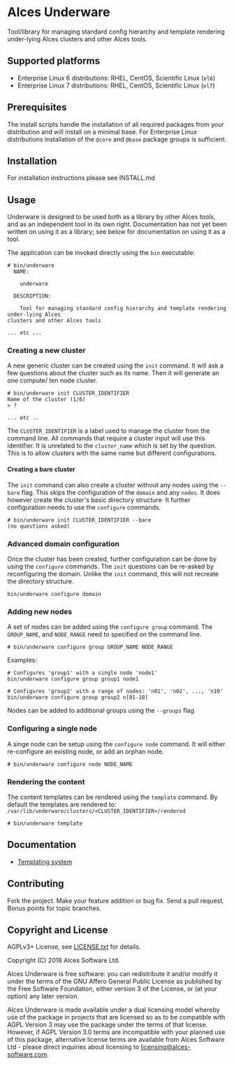 # Alces Underware

Tool/library for managing standard config hierarchy and template rendering
under-lying Alces clusters and other Alces tools.

## Supported platforms

* Enterprise Linux 6 distributions: RHEL, CentOS, Scientific Linux (`el6`)
* Enterprise Linux 7 distributions: RHEL, CentOS, Scientific Linux (`el7`)

## Prerequisites

The install scripts handle the installation of all required packages from your
distribution and will install on a minimal base.  For Enterprise Linux
distributions installation of the `@core` and `@base` package groups is
sufficient.

## Installation

For installation instructions please see INSTALL.md

## Usage

Underware is designed to be used both as a library by other Alces tools, and as
an independent tool in its own right. Documentation has not yet been written on
using it as a library; see below for documentation on using it as a tool.

The application can be invoked directly using the `bin` executable:
```
# bin/underware
  NAME:

    underware

  DESCRIPTION:

    Tool for managing standard config hierarchy and template rendering under-lying Alces
clusters and other Alces tools

... etc ...
```

### Creating a new cluster

A new generic cluster can be created using the `init` command. It will ask a few
questions about the cluster such as its name. Then it will generate an
one compute/ ten node cluster. 

```
# bin/underware init CLUSTER_IDENTIFIER
Name of the cluster (1/6)
> ?

... etc ..
```

The `CLUSTER_IDENTIFIER` is a label used to manage the cluster from the command
line. All commands that require a cluster input will use this identifier. It is
unrelated to the `cluster_name` which is set by the question. This is to allow
clusters with the same name but different configurations.

#### Creating a bare cluster

The `init` command can also create a cluster without any nodes using the
`--bare` flag. This skips the configuration of the `domain` and any `nodes`.
It does however create the cluster's basic directory structure· It further
configuration needs to use the `configure` commands.

```
# bin/underware init CLUSTER_IDENTIFIER --bare
(no questions asked)
```

### Advanced domain configuration

Once the cluster has been created, further configuration can be done by using 
the `configure` commands. The `init` questions can be re-asked by reconfiguring
the domain. Unlike the `init` command, this will not recreate the directory
structure.

```
bin/underware configure domain
```

### Adding new nodes

A set of nodes can be added using the `configure group` command. The `GROUP_NAME`,
and `NODE_RANGE` need to specified on the command line.

```
# bin/underware configure group GROUP_NAME NODE_RANGE
```

Examples:
```
# Configures 'group1' with a single node 'node1'
bin/underware configure group group1 node1

# Configures 'group2' with a range of nodes: 'n01', 'n02', ..., 'n10'
bin/underware configure group group2 n[01-10]
```

Nodes can be added to additional groups using the `--groups` flag

### Configuring a single node

A singe node can be setup using the `configure node` command. It will
either re-configure an existing node, or add an orphan node.

```
# bin/underware configure node NODE_NAME
```

### Rendering the content

The content templates can be rendered using the `template` command. By default
the templates are rendered to:
`/var/lib/underware/clusters/<CLUSTER_IDENTIFIER>/rendered`

```
# bin/underware template
```

## Documentation

- [Templating system](docs/templating-system.md)

## Contributing

Fork the project. Make your feature addition or bug fix. Send a pull request.
Bonus points for topic branches.

## Copyright and License

AGPLv3+ License, see [LICENSE.txt](LICENSE.txt) for details.

Copyright (C) 2018 Alces Software Ltd.

Alces Underware is free software: you can redistribute it and/or modify it
under the terms of the GNU Affero General Public License as published by the
Free Software Foundation, either version 3 of the License, or (at your option)
any later version.

Alces Underware is made available under a dual licensing model whereby use of
the package in projects that are licensed so as to be compatible with AGPL
Version 3 may use the package under the terms of that license. However, if AGPL
Version 3.0 terms are incompatible with your planned use of this package,
alternative license terms are available from Alces Software Ltd - please direct
inquiries about licensing to
[licensing@alces-software.com](mailto:licensing@alces-software.com).
